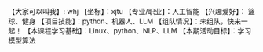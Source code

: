 【大家可以叫我】: whj
【坐标】：xjtu
【专业/职业】：人工智能
【兴趣爱好】： 篮球、健身
【项目技能】：python、机器人、LLM
【组队情况】：未组队，快来一起！
【本课程学习基础】：Linux、python、NLP、LLM
【本期活动目标】：学习模型算法